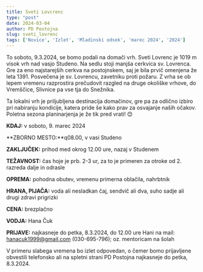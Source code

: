 ```yaml
---
title: Sveti Lovcrenc
type: "post"
date: 2024-03-04
author: PD Postojna
slug: sveti_lovrenc
tags: ['Novice', 'Izlet', 'Mladinski odsek', 'marec 2024', '2024']
---
```


To soboto, 9.3.2024, se bomo podali na domači vrh. Sveti Lovrenc je 1019 m visok vrh nad vasjo Studeno. Na sedlu stoji manjša cerkvica sv. Lovrenca. Gre za eno najstarejših cerkva na postojnskem, saj je bila prvič omenjena že leta 1391. Posvečena je sv. Lovrencu, zavetniku proti požaru. Z vrha se ob lepem vremenu razprostira prečudovit razgled na druge okoliške vrhove, do Vremščice, Slivnice pa vse tja do Snežnika.

Ta lokalni vrh je priljubljena destinacija domačinov, gre pa za odlično izbiro pri nabiranju kondicije, katera pride še kako prav za osvajanje naših očakov. Poletna sezona planinarjenja je že tik pred vrati! 😊


**KDAJ:**   v soboto, 9. marec 2024

**ZBORNO MESTO:**q08.00, v vasi Studeno

**ZAKLJUČEK:**  prihod med okrog 12.00 ure, nazaj v Studenem

**TEŽAVNOST:**  čas hoje je prb. 2-3 ur, za to je primeren za otroke od 2. razreda dalje in odrasle

**OPREMA:** pohodna obutev, vremenu primerna oblačila, nahrbtnik

**HRANA, PIJAČA:**  voda ali nesladkan čaj, sendvič ali dva, suho sadje ali drugi zdravi prigrizki

**CENA:**   brezplačno

**VODJA:**  Hana Čuk

**PRIJAVE:**    najkasneje do petka, 8.3.2024, do 12.00 ure Hani na mail: hanacuk1999@gmail.com (030-695-796); oz. mentoricam na šolah

V primeru slabega vremena bo izlet odpovedan, o čemer bomo prijavljene obvestili telefonsko ali na spletni strani PD Postojna najkasneje do petka, 8.3.2024.
